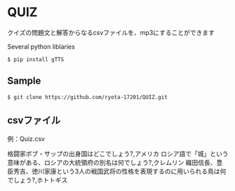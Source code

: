# QUIZ

クイズの問題文と解答からなるcsvファイルを、mp3にすることができます

Several python liblaries
```
$ pip install gTTS
```

## Sample
```
$ git clone https://github.com/ryota-17201/QUIZ.git
```

## csvファイル

例：Quiz.csv

格闘家ボブ・サップの出身国はどこでしょう?,アメリカ
ロシア語で「城」という意味がある、ロシアの大統領府の別名は何でしょう?,クレムリン
織田信長、豊臣秀吉、徳川家康という3人の戦国武将の性格を表現するのに用いられる鳥は何でしょう?,ホトトギス
